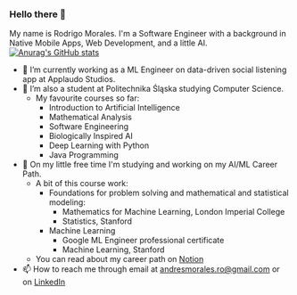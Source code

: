 ### Hello there 👋
My name is Rodrigo Morales. I'm a Software Engineer with a background in Native Mobile Apps, Web Development, and a little AI. 
[![Anurag's GitHub stats](https://github-readme-stats.vercel.app/api?username=RodrigoMoOr)](https://github.com/anuraghazra/github-readme-stats)
- 🔭 I’m currently working as a ML Engineer on data-driven social listening app at Applaudo Studios.
- 🌱 I’m also a student at Politechnika Śląska studying Computer Science.
  - My favourite courses so far:
    - Introduction to Artificial Intelligence
    - Mathematical Analysis
    - Software Engineering
    - Biologically Inspired AI
    - Deep Learning with Python
    - Java Programming
- 🌱 On my little free time I'm studying and working on my AI/ML Career Path.
  - A bit of this course work:
    - Foundations for problem solving and mathematical and statistical modeling:
      - Mathematics for Machine Learning, London Imperial College
      - Statistics, Stanford
    - Machine Learning
      - Google ML Engineer professional certificate
      - Machine Learning, Stanford
  -  You can read about my career path on [Notion](https://rmorales.notion.site/Machine-Learning-Engineer-Career-Path-v-0-0-1-f04f0ad4187445fe890ed93acda8919a)
- 📫 How to reach me through email at andresmorales.ro@gmail.com or on [LinkedIn](https://www.linkedin.com/in/rodrigo-moor/)
